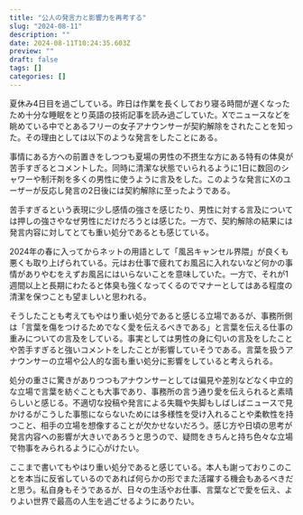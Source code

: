 ```yaml
---
title: "公人の発言力と影響力を再考する"
slug: "2024-08-11"
description: ""
date: 2024-08-11T10:24:35.603Z
preview: ""
draft: false
tags: []
categories: []
---
```


<p>夏休み4日目を過ごしている。昨日は作業を長くしており寝る時間が遅くなったため十分な睡眠をとり英語の技術記事を読み過ごしていた。Xでニュースなどを眺めている中でとあるフリーの女子アナウンサーが契約解除をされたことを知った。その理由としては以下のような発言をしたことにある。</p>
<p>事情にある方への前置きをしつつも夏場の男性の不摂生な方にある特有の体臭が苦手すぎるとコメントした。同時に清潔な状態でいられるように1日に数回のシャワーや制汗剤を多くの男性に使うように言及をした。このような発言にXのユーザーが反応し発言の2日後には契約解除に至ったようである。</p>
<p>苦手すぎるという表現に少し感情の強さを感じたり、男性に対する言及については押しの強さやなぜ男性にだけだろうとは感じた。一方で、契約解除の結果には発言内容に対してとても重い処分であるとも感じている。</p>
<p>2024年の春に入ってからネットの用語として「風呂キャンセル界隈」が良くも悪くも取り上げられている。元はお仕事で疲れてお風呂に入れないなど何かの事情がありやむをえずお風呂にはいらないことを意味していた。一方で、それが1週間以上と長期にわたると体臭も強くなってくるのでマナーとしてはある程度の清潔を保つことも望ましいと思われる。</p>
<p>そうしたことも考えてもやはり重い処分であると感じる立場であるが、事務所側は「言葉を傷をつけるためでなく愛を伝えるべきである」と言葉を伝える仕事の重みについての言及をしている。事実としては男性の身に匂いの言及をしたことや苦手すぎると強いコメントをしたことが影響していそうである。言葉を扱うアナウンサーの立場や公人的な面も重い処分に影響をしていると考えられる。</p>
<p>処分の重さに驚きがありつつもアナウンサーとしては偏見や差別などなく中立的な立場で言葉を紡ぐことも大事であり、事務所の言う通り愛を伝えられると素晴らしいと感じる。不適切な投稿や発言による失職や失脚もしばしばニュースで見かけるがこうした事態にならないためには多様性を受け入れることや柔軟性を持つこと、相手の立場を想像することが欠かせないだろう。感じ方や日頃の思考が発言内容への影響が大きいであろうと思うので、疑問をきちんと持ち色々な立場で物事をみられるように心がけたい。</p>
<p>ここまで書いてもやはり重い処分であると感じている。本人も謝っておりこのことを本当に反省しているのであれば何らかの形でまた活躍する機会もあるべきだと思う。私自身もそうであるが、日々の生活やお仕事、言葉などで愛を伝え、よりよい世界で最高の人生を過ごせるようにありたい。</p>


